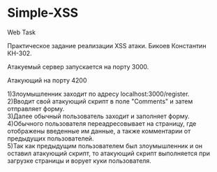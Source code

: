 # Simple-XSS
Web Task

Практическое задание реализации  XSS атаки. Бикоев Константин КН-302.

Атакуемый сервер запускается на порту 3000.

Атакующий на порту 4200

1)Злоумышленник заходит по адресу localhost:3000/register.<br>
2)Вводит свой атакующий скрипт в поле "Comments" и затем отправляет форму.<br>
3)Далее обычный пользователь заходит и заполняет форму.<br>
4)Обычного пользователя переадресовывает на страницу, где отображены введенные им данные, а также комментарии от предыдущих пользователей.<br>
5)Так как предыдущим пользователем был злоумышленник и он оставил атакующий скрипт, то атакующий скрипт выполняется при загрузке страницы и ворует куки пользователя.<br>
